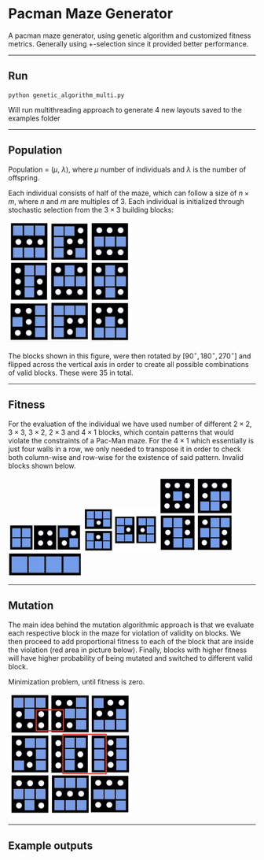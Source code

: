 # Pacman Maze Generator
A pacman maze generator, using genetic algorithm and customized fitness metrics. Generally using $+$-selection since it provided better performance.

_____

## Run

```
python genetic_algorithm_multi.py
```
Will run multithreading approach to generate 4 new layouts saved to the examples folder
_____

## Population

Population = ($\mu$, $\lambda$), where $\mu$ number of individuals and $\lambda$ is the number of offspring.

Each individual consists of half of the maze, which can follow a size of $n\times m$, where $n$ and $m$ are multiples of $3$. Each individual is initialized through stochastic selection from the $3\times3$ building blocks:

<img src="images/valid_blocks.png" alt="valid blocks" width="250"/>


 The blocks shown in this figure, were then rotated by [$90^{\circ}, 180^{\circ}, 270^{\circ}$] and flipped across the vertical axis in order to create all possible combinations of valid blocks. These were $35$ in total. 

_____

 ## Fitness

 For the evaluation of the individual we have used number of different $2\times2$, $3\times3$, $3\times2$, $2\times3$ and $4\times1$ blocks, which contain patterns that would violate the constraints of a Pac-Man maze. For the $4\times1$ which essentially is just four walls in a row, we only needed to transpose it in order to check both column-wise and row-wise for the existence of said pattern. Invalid blocks shown below.
 <p float="left">
  <img src="images/2x2_invalid.png" width="150" />
  <img src="images/2x3_invalid.png" width="150" /> 
  <img src="images/3x3_invalid.png" width="150" />  
  <img src="images/4x1_invalid.png" width="150" />
</p>

_____

## Mutation

The main idea behind the mutation algorithmic approach is that we evaluate each respective block in the maze for violation of validity on blocks. We then proceed to add proportional fitness to each of the block that are inside the violation (red area in picture below). Finally, blocks with higher fitness will have higher probability of being mutated and switched to different valid block. 

Minimization problem, until fitness is zero.

<img src="images/block_fitness.png" alt="block fitness" width="250"/>

_____

## Example outputs
